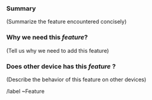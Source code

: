 
### Summary

(Summarize the feature encountered concisely)

### Why we need this *feature*?

(Tell us why we need to add this feature)

### Does other device has this *feature* ?

(Describe the behavior of this feature on other devices)

/label ~Feature
